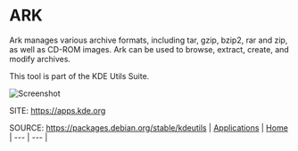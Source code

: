 # ARK

 Ark manages various archive formats, including tar, gzip,
 bzip2, rar and zip, as well as CD-ROM images. Ark can be 
 used to browse, extract, create, and modify archives. 

 This tool is part of the KDE Utils Suite.
 
 ![Screenshot](https://cdn.kde.org/screenshots/ark/ark.png)
 
 SITE: https://apps.kde.org

 SOURCE: https://packages.debian.org/stable/kdeutils
 | [Applications](https://portable-linux-apps.github.io/apps.html) | [Home](https://portable-linux-apps.github.io)
 | --- | --- |
